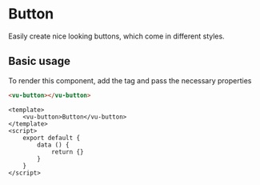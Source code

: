 # Button

Easily create nice looking buttons, which come in different styles.

## Basic usage

To render this component, add the tag and pass the necessary properties

```html
<vu-button></vu-button>
```

```example
<template>
    <vu-button>Button</vu-button>
</template>
<script>
    export default {
        data () {
            return {}
        }
    }
</script>
```